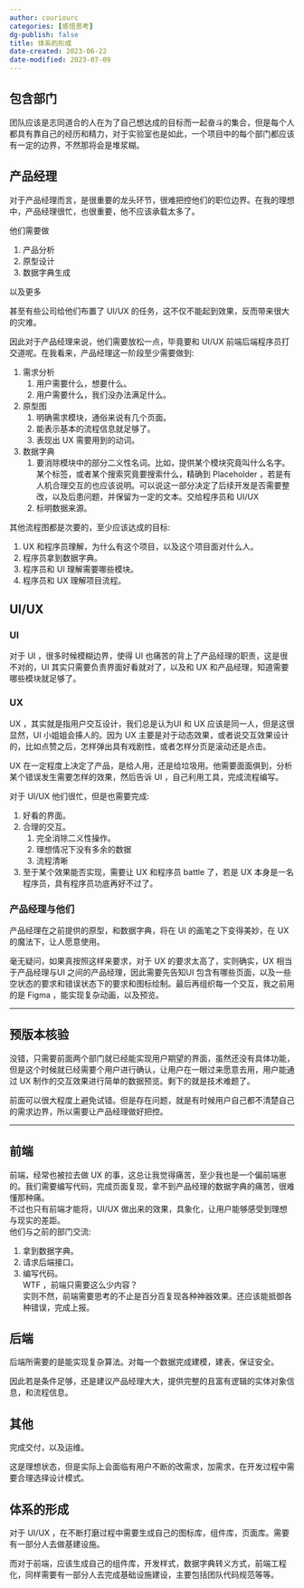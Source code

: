 ```yaml
---
author: couriourc
categories: [感悟思考]
dg-publish: false
title: 体系的形成
date-created: 2023-06-22
date-modified: 2023-07-09
---
```


## 包含部门

团队应该是志同道合的人在为了自己想达成的目标而一起奋斗的集合，但是每个人都具有靠自己的经历和精力，对于实验室也是如此，一个项目中的每个部门都应该有一定的边界，不然那将会是堆浆糊。

## 产品经理

对于产品经理而言，是很重要的龙头环节，很难把控他们的职位边界。在我的理想中，产品经理很忙，也很重要，他不应该承载太多了。

他们需要做

1. 产品分析
2. 原型设计
3. 数据字典生成

以及更多

甚至有些公司给他们布置了 UI/UX 的任务，这不仅不能起到效果，反而带来很大的灾难。

因此对于产品经理来说，他们需要放松一点，毕竟要和 UI/UX 前端后端程序员打交道呢。在我看来，产品经理这一阶段至少需要做到:

1. 需求分析
	1. 用户需要什么，想要什么。
	2. 用户需要什么，我们没办法满足什么。
2. 原型图
	1. 明确需求模块，通俗来说有几个页面。
	2. 能表示基本的流程信息就足够了。
	3. 表现出 UX 需要用到的动词。
3. 数据字典
	1. 要消除模块中的部分二义性名词。比如，提供某个模块究竟叫什么名字。某个标签，或者某个搜索究竟要搜索什么，精确到 Placeholder ，若是有人机合理交互的也应该说明。可以说这一部分决定了后续开发是否需要整改，以及后患问题，并保留为一定的文本。交给程序员和 UI/UX
	2. 标明数据来源。

其他流程图都是次要的，至少应该达成的目标:

1. UX 和程序员理解，为什么有这个项目，以及这个项目面对什么人。
2. 程序员拿到数据字典。
3. 程序员和 UI 理解需要哪些模块。
4. 程序员和 UX 理解项目流程。

## UI/UX

### UI

对于 UI ，很多时候模糊边界，使得 UI 也痛苦的背上了产品经理的职责，这是很不对的，UI 其实只需要负责界面好看就对了，以及和 UX 和产品经理，知道需要哪些模块就足够了。

### UX

UX ，其实就是指用户交互设计，我们总是认为UI 和 UX 应该是同一人，但是这很显然，UI 小姐姐会揍人的。因为 UX 主要是对于动态效果，或者说交互效果设计的，比如点赞之后，怎样弹出具有戏剧性，或者怎样分页是滚动还是点击。

UX 在一定程度上决定了产品，是给人用，还是给垃圾用。他需要面面俱到，分析某个错误发生需要怎样的效果，然后告诉 UI ，自己利用工具，完成流程编写。

对于 UI/UX 他们很忙，但是也需要完成:

1. 好看的界面。
2. 合理的交互。
	1. 完全消除二义性操作。
	2. 理想情况下没有多余的数据
	3. 流程清晰
3. 至于某个效果能否实现，需要让 UX 和程序员 battle 了，若是 UX 本身是一名程序员，具有程序员功底再好不过了。

### 产品经理与他们

产品经理在之前提供的原型，和数据字典，将在 UI 的画笔之下变得美妙，在 UX 的魔法下，让人愿意使用。

毫无疑问，如果真按照这样来要求，对于 UX 的要求太高了，实则确实，UX 相当于产品经理与UI 之间的产品经理，因此需要先告知UI 包含有哪些页面，以及一些空状态的要求和错误状态下的要求和图标绘制。最后再组织每一个交互，我之前用的是 Figma ，能实现复杂动画，以及预览。

---

## 预版本核验

没错，只需要前面两个部门就已经能实现用户期望的界面，虽然还没有具体功能，但是这个时候就已经需要个用户进行确认，让用户在一眼过来愿意去用，用户能通过 UX 制作的交互效果进行简单的数据预览。剩下的就是技术难题了。

前面可以很大程度上避免试错。但是存在问题，就是有时候用户自己都不清楚自己的需求边界，所以需要让产品经理做好把控。

---

## 前端

前端，经常也被拉去做 UX 的事，这总让我觉得痛苦，至少我也是一个偏前端崽的。我们需要编写代码，完成页面复现，拿不到产品经理的数据字典的痛苦，很难懂那种痛。  
不过也只有前端才能将，UI/UX 做出来的效果，具象化，让用户能够感受到理想与现实的差距。  
他们与之前的部门交流:

1. 拿到数据字典。
2. 请求后端接口。
3. 编写代码。  
 WTF ，前端只需要这么少内容？  
  实则不然，前端需要思考的不止是百分百复现各种神器效果。还应该能抵御各种错误，完成上报。

## 后端

后端所需要的是能实现复杂算法。对每一个数据完成建模，建表，保证安全。

因此若是条件足够，还是建议产品经理大大，提供完整的且富有逻辑的实体对象信息，和流程信息。

## 其他

完成交付，以及运维。

这是理想状态，但是实际上会面临有用户不断的改需求，加需求，在开发过程中需要合理选择设计模式。

## 体系的形成

对于 UI/UX ，在不断打磨过程中需要生成自己的图标库，组件库，页面库。需要有一部分人去做基建设施。

而对于前端，应该生成自己的组件库，开发样式，数据字典转义方式，前端工程化，同样需要有一部分人去完成基础设施建设，主要包括团队代码规范等等。
